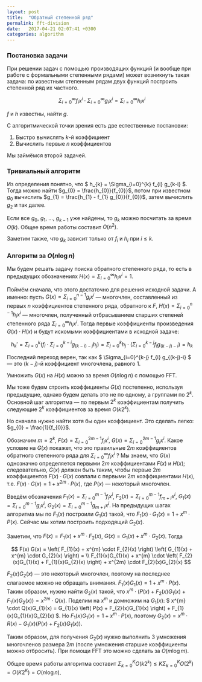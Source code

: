 ```yaml
---
layout: post
title:  "Обратный степенной ряд"
permalink: fft-division
date:   2017-04-21 02:07:41 +0300
categories: algorithm
---
```


### Постановка задачи

При решении задач с помощью производящих функций (и вообще при работе с формальными степенными рядами) может возникнуть такая задача: по известным степенным рядам двух функций построить степенной ряд их частного.

$$
\Sigma_{i=0}^{\infty}f_{i}x^{i} \cdot \Sigma_{i=0}^{\infty}g_{i}x^{i} = \Sigma_{i=0}^{\infty}h_{i}x^{i}
$$

$f$ и $h$ известны, найти $g$.

С алгоритмической точки зрения есть две естественные постановки:
1. Быстро вычислять $k$-й коэффициент
2. Вычислить первые $n$ коэффициентов

Мы займёмся второй задачей. 

### Тривиальный алгоритм

Из определения понятно, что $ h_{k} = \Sigma_{i=0}^{k} f_{i} g_{k-i} $. Тогда можно найти $g_{0} = \frac{h_{0}}{f_{0}}$, потом при известном $g_{0}$ вычислить $g_{1} = \frac{h_{1} - f_{1} g_{0}}{f_{0}}$, затем вычислить $g_{2}$ и так далее.

Если все $g_{0}$, $g_{1}$, $\ldots$, $g_{k-1}$ уже найдены, то $g_{k}$ можно посчитать за время $O(k)$. Общее время работы составит $O(n^{2})$.

Заметим также, что $g_{k}$ зависит только от $f_{i}$ и $h_{i}$ при $i \le k$.

### Алгоритм за $O(n \log n)$

Мы будем решать задачу поиска обратного степенного ряда, то есть в предыдущих обозначениях $H(x) = \Sigma_{i=0}^{\infty} h_{i} x^{i} = 1$.

Поймём сначала, что этого достаточно для решения исходной задачи. А именно: пусть $G(x) = \Sigma_{i=0}^{n-1} g_{i} x^{i}$ &mdash; многочлен, составленный из первых $n$ коэффициентов степенного ряда, обратного к $F$, $H(x) = \Sigma_{i=0}^{n-1} h_{i} x^{i}$ &mdash; многочлен, полученный отбрасыванием старших степеней степенного ряда $\Sigma_{i=0}^{\infty} h_{i} x^{i}$. Тогда первые коэффициенты произведения $G(x) \cdot H(x)$ и будут искомыми коэффициентами в исходной задаче:

$$ h_{k}' = \Sigma_{i=0}^{k} \left( f_{i} \cdot  \Sigma_{j=0}^{k-i} g_{(k-i)-j} h_{j} \right) = \Sigma_{j=0}^{k} h_{j} \cdot \left( \Sigma_{i=0}^{k-j} f_{i} g_{(k-j)-i} \right) = h_{k} $$

Последний переход верен, так как $ \Sigma_{i=0}^{k-j} f_{i} g_{(k-j)-i} $ &mdash; это $(k-j)$-й коэффициент многочлена, равного $1$.

Умножить $G(x)$ на $H(x)$ можно за время $O(n \log n)$ с помощью FFT.

Мы тоже будем строить коэффициенты $G(x)$ постепенно, используя предыдущие, однако будем делать это не по одному, а группами по $2^{k}$. Основной шаг алгоритма &mdash; по первым $2^{k}$ коэффициентам получить следующие $2^{k}$ коэффициентов за время $O \left( k 2^{k} \right)$.

Но сначала нужно найти хотя бы один коэффициент. Это сделать легко: $g_{0} = \frac{1}{f_{0}}$.

Обозначим $m=2^{k}$, $F(x) = \Sigma_{i=0}^{2m-1} f_{i} x^{i}$, $G(x) = \Sigma_{i=0}^{2m-1} g_{i} x^{i}$. Какое условие на $G(x)$ покажет, что это правильные $2m$ коэффициентов обратного степенного ряда для $\Sigma_{i=0}^{\infty} f_{i} x^{i}$ ? Мы знаем, что $G(x)$ однозначно определяется первыми $2m$ коэффициентами $F(x)$ и $H(x)$; следовательно, $G(x)$ должен быть таким, чтобы первые $2m$ коэффициентов $F(x) \cdot G(x)$ совпали с первыми $2m$ коэффициентами $H(x)$, т.е. $F(x) \cdot G(x) = 1 + x^{2m} \cdot P(x)$, где $P(x)$ &mdash; некоторый многочлен.

Введём обозначения $F_{1}(x) = \Sigma_{i=0}^{m-1} f_{i} x^{i}$, $F_{2}(x) = \Sigma_{i=0}^{m-1} f_{m+i} x^{i}$, $G_{1}(x) = \Sigma_{i=0}^{m-1} g_{i} x^{i}$, $G_{2}(x) = \Sigma_{i=0}^{m-1} g_{m+i} x^{i}$. На предыдущих шагах алгоритма мы по $F_{1}(x)$ построили $G_{1}(x)$ такой, что $F_{1}(x) \cdot G_{1}(x) = 1 + x^{m} \cdot P(x)$. Сейчас мы хотим построить подходящий $G_{2}(x)$.

Заметим, что $F(x) = F_{1}(x) + x^{m} \cdot F_{2}(x)$, $G(x) = G_{1}(x) + x^{m} \cdot G_{2}(x)$. Тогда 

$$
F(x) G(x) = \left( F_{1}(x) + x^{m} \cdot F_{2}(x) \right) \left( G_{1}(x) + x^{m} \cdot G_{2}(x) \right) = \\
F_{1}(x)G_{1}(x) + x^{m} \cdot \left( F_{2}(x)G_{1}(x) + F_{1}(x)G_{2}(x) \right) + x^{2m} \cdot F_{2}(x)G_{2}(x)
$$

$F_{2}(x)G_{2}(x)$ &mdash; это некоторый многочлен, поэтому на последнее слагаемое можно не обращать внимания. $F_{1}(x)G_{1}(x) = 1 + x^{m} \cdot P(x)$. Таким образом, нужно найти $G_{2}(x)$ такой, что $x^{m} \cdot \left( P(x) + F_{2}(x)G_{1}(x) + F_{1}(x)G_{2}(x) \right) = x^{2m} \cdot Q(x)$. Поделим на $x^{m}$ и домножим на $G_{1}(x)$: $ x^{m} \cdot Q(x)G_{1}(x) = G_{1}(x) \left( P(x) + F_{2}(x)G_{1}(x) \right) + F_{1}(x)G_{1}(x)G_{2}(x) $. Но $F_{1}(x)G_{1}(x) = 1 + x^{m} \cdot P(x)$, поэтому $G_{2}(x) = x^{m} \cdot R(x) - G_{1}(x) \left( P(x) + F_{2}(x)G_{1}(x) \right)$.

Таким образом, для получения $G_{2}(x)$ нужно выполнить 3 умножения многочленов размера $2m$ (после умножения старшие коэффициенты можно отбросить). При помощи FFT это можно сделать за $O(m \log m)$.

Общее время работы алгоритма составит $\Sigma_{k=0}^{K} O \left( k 2^{k} \right) \le K \Sigma_{k=0}^{K} O \left( 2^{k} \right) = O \left( K 2^{K} \right) = O(n \log n)$.

